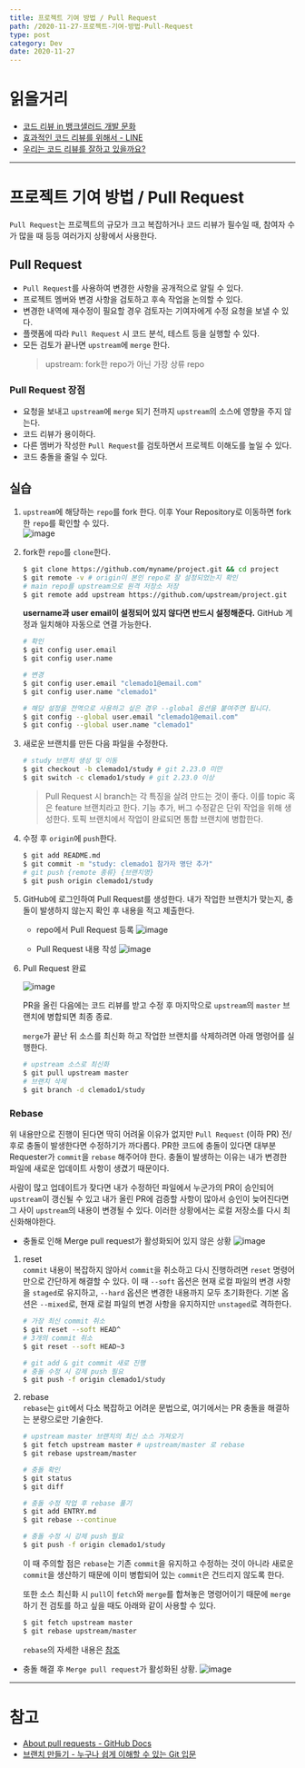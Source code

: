 ```yaml
---
title: 프로젝트 기여 방법 / Pull Request
path: /2020-11-27-프로젝트-기여-방법-Pull-Request
type: post
category: Dev
date: 2020-11-27
---
```


# 읽을거리

-   [코드 리뷰 in 뱅크샐러드 개발 문화](https://blog.banksalad.com/tech/banksalad-code-review-culture/)
-   [효과적인 코드 리뷰를 위해서 - LINE](https://engineering.linecorp.com/ko/blog/effective-codereview/)
-   [우리는 코드 리뷰를 잘하고 있을까요?](https://medium.com/styleshare/%EC%9A%B0%EB%A6%AC%EB%8A%94-%EC%BD%94%EB%93%9C-%EB%A6%AC%EB%B7%B0%EB%A5%BC-%EC%9E%98%ED%95%98%EA%B3%A0-%EC%9E%88%EC%9D%84%EA%B9%8C%EC%9A%94-201c12d04d0d)

---

# 프로젝트 기여 방법 / Pull Request

`Pull Request`는 프로젝트의 규모가 크고 복잡하거나 코드 리뷰가 필수일 때, 참여자 수가 많을 때 등등 여러가지 상황에서 사용한다.

## Pull Request

-   `Pull Request`를 사용하여 변경한 사항을 공개적으로 알릴 수 있다.
-   프로젝트 멤버와 변경 사항을 검토하고 후속 작업을 논의할 수 있다.
-   변경한 내역에 재수정이 필요할 경우 검토자는 기여자에게 수정 요청을 보낼 수 있다.
-   플랫폼에 따라 `Pull Request` 시 코드 분석, 테스트 등을 실행할 수 있다.
-   모든 검토가 끝나면 `upstream`에 `merge` 한다.
    > upstream: fork한 repo가 아닌 가장 상류 repo

### Pull Request 장점

-   요청을 보내고 `upstream`에 `merge` 되기 전까지 `upstream`의 소스에 영향을 주지 않는다.
-   코드 리뷰가 용이하다.
-   다른 멤버가 작성한 `Pull Request`를 검토하면서 프로젝트 이해도를 높일 수 있다.
-   코드 충돌을 줄일 수 있다.

## 실습

1. `upstream`에 해당하는 `repo`를 fork 한다. 이후 Your Repository로 이동하면 fork한 `repo`를 확인할 수 있다.  
   ![image](https://user-images.githubusercontent.com/41099541/100420195-5b1b2f00-30c9-11eb-993a-2ac32f1ca390.png)

2. fork한 `repo`를 `clone`한다.

    ```bash
    $ git clone https://github.com/myname/project.git && cd project
    $ git remote -v # origin이 본인 repo로 잘 설정되었는지 확인
    # main repo를 upstream으로 원격 저장소 저장
    $ git remote add upstream https://github.com/upstream/project.git
    ```

    **username과 user email이 설정되어 있지 않다면 반드시 설정해준다.** GitHub 계정과 일치해야 자동으로 연결 가능한다.

    ```bash
    # 확인
    $ git config user.email
    $ git config user.name

    # 변경
    $ git config user.email "clemado1@email.com"
    $ git config user.name "clemado1"

    # 해당 설정을 전역으로 사용하고 싶은 경우 --global 옵션을 붙여주면 됩니다.
    $ git config --global user.email "clemado1@email.com"
    $ git config --global user.name "clemado1"
    ```

3. 새로운 브랜치를 만든 다음 파일을 수정한다.

    ```bash
    # study 브랜치 생성 및 이동
    $ git checkout -b clemado1/study # git 2.23.0 미만
    $ git switch -c clemado1/study # git 2.23.0 이상
    ```

    > Pull Request 시 branch는 각 특징을 살려 만드는 것이 좋다. 이를 topic 혹은 feature 브랜치라고 한다. 기능 추가, 버그 수정같은 단위 작업을 위해 생성한다. 토픽 브랜치에서 작업이 완료되면 통합 브랜치에 병합한다.

4. 수정 후 `origin`에 `push`한다.

    ```bash
    $ git add README.md
    $ git commit -m "study: clemado1 참가자 명단 추가"
    # git push {remote 종류} {브랜치명}
    $ git push origin clemado1/study
    ```

5. GitHub에 로그인하여 Pull Request를 생성한다. 내가 작업한 브랜치가 맞는지, 충돌이 발생하지 않는지 확인 후 내용을 적고 제출한다.

    - repo에서 Pull Request 등록
      ![image](https://user-images.githubusercontent.com/41099541/100424265-ac7aec80-30d0-11eb-8d63-07e6e67ee63e.png)

    - Pull Request 내용 작성
      ![image](https://user-images.githubusercontent.com/41099541/100424572-1dba9f80-30d1-11eb-94a5-12acd11e8e66.png)

6. Pull Request 완료

    ![image](https://user-images.githubusercontent.com/41099541/100424815-7853fb80-30d1-11eb-8f93-37710c12af0b.png)

    PR을 올린 다음에는 코드 리뷰를 받고 수정 후 마지막으로 `upstream`의 `master` 브랜치에 병합되면 최종 종료.

    `merge`가 끝난 뒤 소스를 최신화 하고 작업한 브랜치를 삭제하려면 아래 명령어를 실행한다.

    ```bash
    # upstream 소스로 최신화
    $ git pull upstream master
    # 브랜치 삭제
    $ git branch -d clemado1/study
    ```

### Rebase

위 내용만으로 진행이 된다면 딱히 어려울 이유가 없지만 `Pull Request` (이하 PR) 전/후로 충돌이 발생한다면 수정하기가 까다롭다. PR한 코드에 충돌이 있다면 대부분 Requester가 `commit`을 `rebase` 해주어야 한다. 충돌이 발생하는 이유는 내가 변경한 파일에 새로운 업데이트 사항이 생겼기 때문이다.

사람이 많고 업데이트가 잦다면 내가 수정하던 파일에서 누군가의 PR이 승인되어 `upstream`이 갱신될 수 있고 내가 올린 PR에 검증할 사항이 많아서 승인이 늦어진다면 그 사이 `upstream`의 내용이 변경될 수 있다. 이러한 상황에서는 로컬 저장소를 다시 최신화해야한다.

-   충돌로 인해 Merge pull request가 활성화되어 있지 않은 상황
    ![image](https://user-images.githubusercontent.com/41099541/100559537-5f785f80-32f6-11eb-9885-38b357e966dd.png)

1.  reset  
    `commit` 내용이 복잡하지 않아서 `commit`을 취소하고 다시 진행하려면 `reset` 명령어만으로 간단하게 해결할 수 있다. 이 때 `--soft` 옵션은 현재 로컬 파일의 변경 사항을 `staged`로 유지하고, `--hard` 옵션은 변경한 내용까지 모두 초기화한다. 기본 옵션은 `--mixed`로, 현재 로컬 파일의 변경 사항을 유지하지만 `unstaged`로 격하한다.

    ```bash
    # 가장 최신 commit 취소
    $ git reset --soft HEAD^
    # 3개의 commit 취소
    $ git reset --soft HEAD~3

    # git add & git commit 새로 진행
    # 충돌 수정 시 강제 push 필요
    $ git push -f origin clemado1/study
    ```

2.  rebase  
    `rebase`는 `git`에서 다소 복잡하고 어려운 문법으로, 여기에서는 PR 충돌을 해결하는 분량으로만 기술한다.

    ```bash
    # upstream master 브랜치의 최신 소스 가져오기
    $ git fetch upstream master # upstream/master 로 rebase
    $ git rebase upstream/master

    # 충돌 확인
    $ git status
    $ git diff

    # 충돌 수정 작업 후 rebase 풀기
    $ git add ENTRY.md
    $ git rebase --continue

    # 충돌 수정 시 강제 push 필요
    $ git push -f origin clemado1/study
    ```

    이 때 주의할 점은 `rebase`는 기존 `commit`을 유지하고 수정하는 것이 아니라 새로운 `commit`을 생산하기 때문에 이미 병합되어 있는 `commit`은 건드리지 않도록 한다.

    또한 소스 최신화 시 `pull`이 `fetch`와 `merge`를 합쳐놓은 명령어이기 때문에 `merge` 하기 전 검토를 하고 싶을 때도 아래와 같이 사용할 수 있다.

    ```bash
    $ git fetch upstream master
    $ git rebase upstream/master
    ```

    `rebase`의 자세한 내용은 [참조](https://git-scm.com/book/ko/v2/Git-%EB%B8%8C%EB%9E%9C%EC%B9%98-Rebase-%ED%95%98%EA%B8%B0)

-   충돌 해결 후 `Merge pull request`가 활성화된 상황.
    ![image](https://user-images.githubusercontent.com/41099541/100570867-1c79b480-3315-11eb-82cf-4310a006d97b.png)

---

# 참고

-   [About pull requests - GitHub Docs](https://docs.github.com/en/free-pro-team@latest/github/collaborating-with-issues-and-pull-requests/about-pull-requests)
-   [브랜치 만들기 - 누구나 쉽게 이해할 수 있는 Git 입문](https://backlog.com/git-tutorial/kr/stepup/stepup1_2.html)
